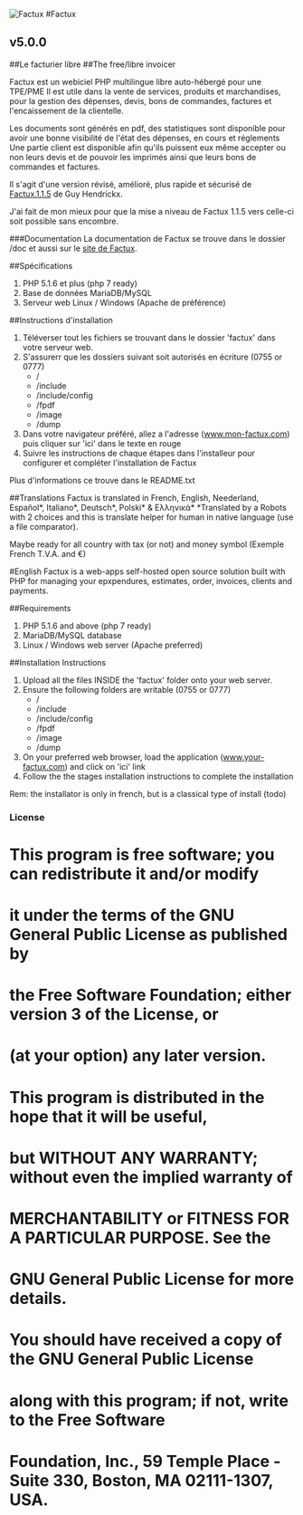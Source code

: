 ![Factux](http://factux.free.fr/goodies/factux.png)
#Factux 
## v5.0.0
##Le facturier libre
##The free/libre invoicer

Factux est un webiciel PHP multilingue libre auto-hébergé pour une TPE/PME
Il est utile dans la vente de services, produits et marchandises, pour la gestion des dépenses, devis, bons de commandes, factures et l'encaissement de la clientelle.

Les documents sont générés en pdf, des statistiques sont disponible pour avoir une bonne visibilité de l'état des dépenses, en cours et réglements
Une partie client est disponible afin qu'ils puissent eux même accepter ou non leurs devis et de pouvoir les imprimés ainsi que leurs bons de commandes et factures.

Il s'agit d'une version révisé, amélioré, plus rapide et sécurisé de [Factux.1.1.5](http://web.archive.org/web/20070626110226/http://www.factux.org/wiki/index.php?display=PageIndex) de Guy Hendrickx.

J'ai fait de mon mieux pour que la mise a niveau de Factux 1.1.5 vers celle-ci soit possible sans encombre.


###Documentation
La documentation de Factux se trouve dans le dossier /doc et aussi sur le [site de Factux](http://factux.free.fr).

##Spécifications
1. PHP 5.1.6 et plus (php 7 ready)
2. Base de données MariaDB/MySQL
3. Serveur web Linux / Windows (Apache de préférence)

##Instructions d'installation 
1. Téléverser tout les fichiers se trouvant dans le dossier 'factux' dans votre serveur web.
2. S'assurerr que les dossiers suivant soit autorisés en écriture (0755 or 0777)
   - /
   - /include
   - /include/config
   - /fpdf
   - /image
   - /dump
3. Dans votre navigateur préféré, allez a l'adresse (www.mon-factux.com) puis cliquer sur 'ici' dans le texte en rouge
4. Suivre les instructions de chaque étapes dans l'installeur pour configurer et compléter l'installation de Factux

Plus d'informations ce trouve dans le README.txt

##Translations
Factux is translated in French, English, Neederland, Español*, Italiano*, Deutsch*, Polski* & Ελληνικά*
*Translated by a Robots with 2 choices and this is translate helper for human in native language (use a file comparator).

Maybe ready for all country with tax (or not) and money symbol (Exemple French T.V.A. and €)


#English
Factux is a web-apps self-hosted open source solution built with PHP for managing your epxpendures, estimates, order, invoices, clients and payments. 

##Requirements
1. PHP 5.1.6 and above (php 7 ready)
2. MariaDB/MySQL database
3. Linux / Windows web server (Apache preferred)

##Installation Instructions
1. Upload all the files INSIDE the 'factux' folder onto your web server.
2. Ensure the following folders are writable (0755 or 0777)
   - /
   - /include
   - /include/config
   - /fpdf
   - /image
   - /dump
3. On your preferred web browser, load the application (www.your-factux.com) and click on 'ici' link
4. Follow the the stages installation instructions to complete the installation

Rem: the installator is only in french, but is a classical type of install (todo)

### License

# This program is free software; you can redistribute it and/or modify
# it under the terms of the GNU General Public License as published by
# the Free Software Foundation; either version 3 of the License, or
# (at your option) any later version.
#
# This program is distributed in the hope that it will be useful,
# but WITHOUT ANY WARRANTY; without even the implied warranty of
# MERCHANTABILITY or FITNESS FOR A PARTICULAR PURPOSE.  See the
# GNU General Public License for more details.
#
# You should have received a copy of the GNU General Public License
# along with this program; if not, write to the Free Software
# Foundation, Inc., 59 Temple Place - Suite 330, Boston, MA 02111-1307, USA.

